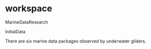 # workspace
MarineDataResearch

InitialData

There are six marine data packages observed by underwater gliders.
